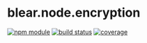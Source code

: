# blear.node.encryption

[![npm module][npm-img]][npm-url]
[![build status][travis-img]][travis-url]
[![coverage][coveralls-img]][coveralls-url]

[travis-img]: https://img.shields.io/travis/blearjs/blear.node.encryption/master.svg?style=flat-square
[travis-url]: https://travis-ci.org/blearjs/blear.node.encryption

[npm-img]: https://img.shields.io/npm/v/blear.node.encryption.svg?style=flat-square
[npm-url]: https://www.npmjs.com/package/blear.node.encryption

[coveralls-img]: https://img.shields.io/coveralls/blearjs/blear.node.encryption/master.svg?style=flat-square
[coveralls-url]: https://coveralls.io/github/blearjs/blear.node.encryption?branch=master